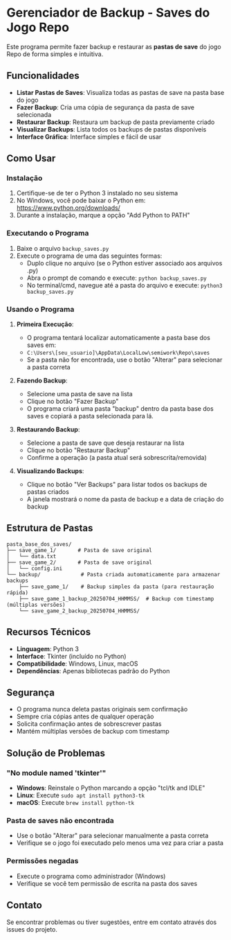 # Gerenciador de Backup - Saves do Jogo Repo

Este programa permite fazer backup e restaurar as **pastas de save** do jogo Repo de forma simples e intuitiva.

## Funcionalidades

- **Listar Pastas de Saves**: Visualiza todas as pastas de save na pasta base do jogo
- **Fazer Backup**: Cria uma cópia de segurança da pasta de save selecionada
- **Restaurar Backup**: Restaura um backup de pasta previamente criado
- **Visualizar Backups**: Lista todos os backups de pastas disponíveis
- **Interface Gráfica**: Interface simples e fácil de usar

## Como Usar

### Instalação

1. Certifique-se de ter o Python 3 instalado no seu sistema
2. No Windows, você pode baixar o Python em: https://www.python.org/downloads/
3. Durante a instalação, marque a opção "Add Python to PATH"

### Executando o Programa

1. Baixe o arquivo `backup_saves.py`
2. Execute o programa de uma das seguintes formas:
   - Duplo clique no arquivo (se o Python estiver associado aos arquivos .py)
   - Abra o prompt de comando e execute: `python backup_saves.py`
   - No terminal/cmd, navegue até a pasta do arquivo e execute: `python3 backup_saves.py`

### Usando o Programa

1. **Primeira Execução**:
   - O programa tentará localizar automaticamente a pasta base dos saves em:
   - `C:\Users\[seu_usuario]\AppData\LocalLow\semiwork\Repo\saves`
   - Se a pasta não for encontrada, use o botão "Alterar" para selecionar a pasta correta

2. **Fazendo Backup**:
   - Selecione uma pasta de save na lista
   - Clique no botão "Fazer Backup"
   - O programa criará uma pasta "backup" dentro da pasta base dos saves e copiará a pasta selecionada para lá.

3. **Restaurando Backup**:
   - Selecione a pasta de save que deseja restaurar na lista
   - Clique no botão "Restaurar Backup"
   - Confirme a operação (a pasta atual será sobrescrita/removida)

4. **Visualizando Backups**:
   - Clique no botão "Ver Backups" para listar todos os backups de pastas criados
   - A janela mostrará o nome da pasta de backup e a data de criação do backup

## Estrutura de Pastas

```
pasta_base_dos_saves/
├── save_game_1/       # Pasta de save original
│   └── data.txt
├── save_game_2/       # Pasta de save original
│   └── config.ini
└── backup/             # Pasta criada automaticamente para armazenar backups
    ├── save_game_1/    # Backup simples da pasta (para restauração rápida)
    ├── save_game_1_backup_20250704_HHMMSS/  # Backup com timestamp (múltiplas versões)
    └── save_game_2_backup_20250704_HHMMSS/
```

## Recursos Técnicos

- **Linguagem**: Python 3
- **Interface**: Tkinter (incluído no Python)
- **Compatibilidade**: Windows, Linux, macOS
- **Dependências**: Apenas bibliotecas padrão do Python

## Segurança

- O programa nunca deleta pastas originais sem confirmação
- Sempre cria cópias antes de qualquer operação
- Solicita confirmação antes de sobrescrever pastas
- Mantém múltiplas versões de backup com timestamp

## Solução de Problemas

### "No module named \'tkinter\'"
- **Windows**: Reinstale o Python marcando a opção "tcl/tk and IDLE"
- **Linux**: Execute `sudo apt install python3-tk`
- **macOS**: Execute `brew install python-tk`

### Pasta de saves não encontrada
- Use o botão "Alterar" para selecionar manualmente a pasta correta
- Verifique se o jogo foi executado pelo menos uma vez para criar a pasta

### Permissões negadas
- Execute o programa como administrador (Windows)
- Verifique se você tem permissão de escrita na pasta dos saves

## Contato

Se encontrar problemas ou tiver sugestões, entre em contato através dos issues do projeto.

